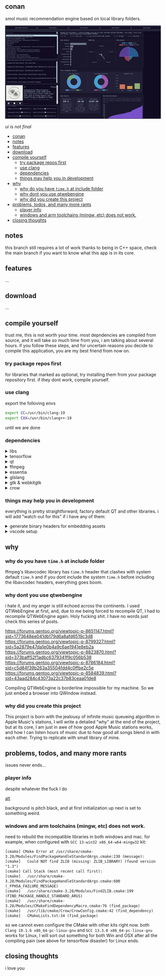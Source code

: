 ## conan
smol music recommendation engine based on local library folders.

![alt text](./static/ui.png)

*ui is not final*

- [conan](#conan)
- [notes](#notes)
- [features](#features)
- [download](#download)
- [compile yourself](#compile-yourself)
  - [try package repos first](#try-package-repos-first)
  - [use clang](#use-clang)
  - [dependencies](#dependencies)
  - [things may help you in development](#things-may-help-you-in-development)
- [why](#why)
  - [why do you have `time.h` at include folder](#why-do-you-have-timeh-at-include-folder)
  - [why dont you use qtwebengine](#why-dont-you-use-qtwebengine)
  - [why did you create this project](#why-did-you-create-this-project)
- [problems, todos, and many more rants](#problems-todos-and-many-more-rants)
  - [player info](#player-info)
  - [windows and arm toolchains (mingw, etc) does not work.](#windows-and-arm-toolchains-mingw-etc-does-not-work)
- [closing thoughts](#closing-thoughts)

## notes
this branch still requires a lot of work thanks to being in C++ space, check the main branch if you want to know what this app is in its core.
## features
...
## download
...
## compile yourself
trust me, this is not worth your time. most depndencies are compiled from source, and it will take so much time from you, i am talking about several hours. if you follow these steps, and for uncertain reasons you decide to compile this application, you are my best friend from now on. 

### try package repos first

for libraries that marked as optional, try installing them from your package repository first. if they dont work, compile yourself.

### use clang
export the folloving envs
```bash
export CC=/usr/bin/clang-19
export CXX=/usr/bin/clang++-19
```
until we are done
### dependencies
<details>

<summary>libs</summary>

```bash
sudo add-apt-repository ppa:oibaf/graphics-drivers
sudo apt-get update
sudo apt-get install \
    libva-dev \
    libyaml-dev \
    libvdpau-dev \
    libx11-dev \
    libsamplerate0-dev \
    libprotobuf-dev \
    protobuf-compiler \
    libeigen3-dev \
    libfftw3-dev \
    libchromaprint-dev \
    libspdlog-dev \
    libfmt-dev \
    libtagc0-dev \
    libva-drm2 \
    libbz2-dev \
    liblzma-dev \
    uuid-dev \
    libcap-dev \
    libzmq3-dev \
    libpwquality-dev \
    libmemcached-dev \
    libjemalloc-dev
    uwsgi \
    zlib1g-dev \
    ruby-full \
    ccache
```

</details>

<details>

<summary>tensorflow</summary>

do NOT use versions above 2.13. **NEVER EVER CHANGE THE VERSION AND IF YOU CHANGE THE VERSION, I WILL BOOK THE FIRST FLIGHT TO YOUR HOME, STEAL ALL YOUR MCNUGGETS, AND FLY BACK HOME. I HAVE SPENT TWO WEEKS FIGURING OUT WHY, AND IF YOU STILL USE THE LATEST VERSION, I WILL DRINK THE LAST LIPTON ICE TEA BOTTLE IN YOUR FRIDGE.**

<details>

<summary>...but why?</summary>

tensorflow is NOT COMPATIBLE with any library. from their own website:

> Clang is a C/C++/Objective-C compiler that is compiled in C++ based on LLVM. It is the default compiler to build TensorFlow starting with TensorFlow 2.13. The current supported version is LLVM/Clang 17.

this means that, they are bringing LLVM symbols along with the library and it will not be compatible with ANYTHING.

```bash
* thread #1, name = 'mre', stop reason = signal SIGSEGV: address not mapped to object (fault address: 0x8)
  * frame #0: 0x00007fffcae00ff1 libtensorflow_framework.so.2`llvm::raw_svector_ostream::write_impl(char const*, unsigned long) + 17
    frame #1: 0x00007fffa345785e libLLVM-17.so.1`llvm::raw_ostream::write(char const*, unsigned long) + 366
    frame #2: 0x00007fffa3428e71 libLLVM-17.so.1`llvm::Twine::printOneChild(llvm::raw_ostream&, llvm::Twine::Child, llvm::Twine::NodeKind) const + 49
    frame #3: 0x00007fffa3428b8a libLLVM-17.so.1`___lldb_unnamed_symbol51694 + 202
    frame #4: 0x00007fffa34289e0 libLLVM-17.so.1`llvm::Twine::str[abi:cxx11]() const + 400
    frame #5: 0x00007fffa330a470 libLLVM-17.so.1`___lldb_unnamed_symbol50045 + 240
    frame #6: 0x00007ffff7fca71f ld-linux-x86-64.so.2`call_init(l=<unavailable>, argc=1, argv=0x00007fffffffdb08, env=0x00007fffffffdb18) at dl-init.c:74:3
    frame #7: 0x00007ffff7fca824 ld-linux-x86-64.so.2`_dl_init [inlined] call_init(env=<unavailable>, argv=<unavailable>, argc=<unavailable>, l=<unavailable>) at dl-init.c:120:14
    frame #8: 0x00007ffff7fca81f ld-linux-x86-64.so.2`_dl_init(main_map=0x0000555556d08890, argc=1, argv=0x00007fffffffdb08, env=0x00007fffffffdb18) at dl-init.c:121:5
    frame #9: 0x00007ffff7fc65b2 ld-linux-x86-64.so.2`__GI__dl_catch_exception(exception=0x0000000000000000, operate=(ld-linux-x86-64.so.2`call_dl_init at dl-open.c:527:1), args=0x00007fffffffbb30) at dl-catch.c:211:7
    frame #10: 0x00007ffff7fd1d7c ld-linux-x86-64.so.2`dl_open_worker [inlined] dl_open_worker(a=0x00007fffffffbce0) at dl-open.c:829:5
    frame #11: 0x00007ffff7fd1d50 ld-linux-x86-64.so.2`dl_open_worker(a=0x00007fffffffbce0) at dl-open.c:792:1
    frame #12: 0x00007ffff7fc651c ld-linux-x86-64.so.2`__GI__dl_catch_exception(exception=0x00007fffffffbcc0, operate=(ld-linux-x86-64.so.2`dl_open_worker at dl-open.c:793:1), args=0x00007fffffffbce0) at dl-catch.c:237:8
    frame #13: 0x00007ffff7fd2164 ld-linux-x86-64.so.2`_dl_open(file="/usr/lib/x86_64-linux-gnu/dri/zink_dri.so", mode=<unavailable>, caller_dlopen=0x00007fffb0e497d0, nsid=<unavailable>, argc=1, argv=0x00007fffffffdb08, env=0x00007fffffffdb18) at dl-open.c:905:17
    frame #14: 0x00007fffb8274194 libc.so.6`dlopen_doit(a=0x00007fffffffbf90) at dlopen.c:56:15
    frame #15: 0x00007ffff7fc651c ld-linux-x86-64.so.2`__GI__dl_catch_exception(exception=0x00007fffffffbed0, operate=(libc.so.6`dlopen_doit at dlopen.c:48:1), args=0x00007fffffffbf90) at dl-catch.c:237:8
    frame #16: 0x00007ffff7fc6669 ld-linux-x86-64.so.2`_dl_catch_error(objname=0x00007fffffffbf38, errstring=0x00007fffffffbf40, mallocedp=0x00007fffffffbf37, operate=<unavailable>, args=<unavailable>) at dl-catch.c:256:19
    frame #17: 0x00007fffb8273c73 libc.so.6`_dlerror_run(operate=<unavailable>, args=<unavailable>) at dlerror.c:138:17
    frame #18: 0x00007fffb827424f libc.so.6`___dlopen [inlined] dlopen_implementation(dl_caller=<unavailable>, mode=<unavailable>, file=<unavailable>) at dlopen.c:71:10
    frame #19: 0x00007fffb8274230 libc.so.6`___dlopen(file=<unavailable>, mode=<unavailable>) at dlopen.c:81:12
    frame #20: 0x00007fffb0e497d0 libGLX_mesa.so.0`___lldb_unnamed_symbol2895 + 208
    frame #21: 0x00007fffb0e4999e libGLX_mesa.so.0`___lldb_unnamed_symbol2896 + 46
    frame #22: 0x00007fffb0e26d5d libGLX_mesa.so.0`___lldb_unnamed_symbol2408 + 61
    frame #23: 0x00007fffb0e288d8 libGLX_mesa.so.0`___lldb_unnamed_symbol2452 + 120
    frame #24: 0x00007fffb0e2da71 libGLX_mesa.so.0`___lldb_unnamed_symbol2539 + 289
    frame #25: 0x00007fffb0e2eb19 libGLX_mesa.so.0`___lldb_unnamed_symbol2546 + 1097
    frame #26: 0x00007fffb0e2a0af libGLX_mesa.so.0`___lldb_unnamed_symbol2483 + 31
    frame #27: 0x00007fffb0e2ac49 libGLX_mesa.so.0`___lldb_unnamed_symbol2490 + 57
    frame #28: 0x00007fffb34fea7d libGLX.so.0`glXChooseFBConfig + 77
    frame #29: 0x00007fffb772520e libQt6Gui.so.6`qglx_findConfig(_XDisplay*, int, QSurfaceFormat, bool, int, int) + 238
    frame #30: 0x00007fffb0ea7e22 libqxcb-glx-integration.so`___lldb_unnamed_symbol504 + 258
    frame #31: 0x00007fffb0ea9131 libqxcb-glx-integration.so`___lldb_unnamed_symbol505 + 145
    frame #32: 0x00007fffb765e015 libQt6Gui.so.6`QOpenGLContext::create() + 53
    frame #33: 0x00007fffbc91d81f libQt6WebEngineCore.so.6`QtWebEngineCore::initialize() + 207
    frame #34: 0x00007fffc28ab6c2 libQt6Core.so.6`QCoreApplicationPrivate::init() + 1170
    frame #35: 0x00007fffb73f18ff libQt6Gui.so.6`QGuiApplicationPrivate::init() + 47
    frame #36: 0x00007fffc21bd985 libQt6Widgets.so.6`QApplicationPrivate::init() + 21
    frame #37: 0x00005555555551ec mre`main + 44
    frame #38: 0x00007fffb82061ca libc.so.6`__libc_start_call_main(main=(mre`main), argc=1, argv=0x00007fffffffdb08) at libc_start_call_main.h:58:16
    frame #39: 0x00007fffb820628b libc.so.6`__libc_start_main_impl(main=(mre`main), argc=1, argv=0x00007fffffffdb08, init=<unavailable>, fini=<unavailable>, rtld_fini=<unavailable>, stack_end=0x00007fffffffdaf8) at libc-start.c:360:3
    frame #40: 0x00005555555550f5 mre`_start + 37
  thread #2, name = 'QXcbEventQueue'
    frame #0: 0x00007fffb82f74cd libc.so.6`__GI___poll(fds=0x00007fffb16b9628, nfds=1, timeout=-1) at poll.c:29:10
    frame #1: 0x00007fffb663a8ca libxcb.so.1`___lldb_unnamed_symbol794 + 154
    frame #2: 0x00007fffb663c28c libxcb.so.1`xcb_wait_for_event + 108
    frame #3: 0x00007fffb17b37c0 libQt6XcbQpa.so.6`___lldb_unnamed_symbol2478 + 64
    frame #4: 0x00007fffc29eb48d libQt6Core.so.6`___lldb_unnamed_symbol11912 + 349
    frame #5: 0x00007fffb8278a94 libc.so.6`start_thread(arg=<unavailable>) at pthread_create.c:447:8
    frame #6: 0x00007fffb8305c3c libc.so.6`__clone3 at clone3.S:78
```

you will always encounter errors like this, even if you dont use the tensorflow, linking this library will be enough to segmentation fault everything, because, this megacorporation called Google, is using a mastermind engineering product Bazel, and they are bringing all the custom built libLLVM symbols to your application. if you stay below the 2.13,  you will still use the GCC built library, you wont need to build the entire library all over again, and, our app will work just fine anyways. 

you cannot isolate the llvm symbols brought by tensorflow, it is borderline impossible to isolate your own LLVM symbols coming from clang, and tensorflow's LLVM symbols when built by them.

*it is dumb*
*it is really cursed*

yes it is. nothing built by google has made a flying fucking sense for the last 15 years. this consumed two whole weeks and I could finish the application with this effort. but. yea. move on now.

</details>


```bash
wget -q https://storage.googleapis.com/tensorflow/libtensorflow/libtensorflow-gpu-linux-x86_64-2.12.1.tar.gz  
mkdir -p src/vendor/tensorflow
sudo tar -C src/vendor/tensorflow -xzf libtensorflow-gpu-linux-x86_64-2.12.1.tar.gz
```



</details>


<details>

<summary>qt</summary>

```bash
sudo apt install \
    ninja-build \
    libfontconfig1-dev \
    libfreetype-dev \
    libx11-dev \
    libx11-xcb-dev \
    libxcb-cursor-dev \
    libxcb-glx0-dev \
    libxcb-icccm4-dev \
    libxcb-image0-dev \
    libxcb-keysyms1-dev \
    libxcb-randr0-dev \
    libxcb-render-util0-dev \
    libxcb-shape0-dev \
    libxcb-shm0-dev \
    libxcb-sync-dev \
    libxcb-util-dev \
    libxcb-xfixes0-dev \
    libxcb-xinerama0-dev \
    libxcb-xkb-dev \
    libxcb1-dev \
    libxext-dev \
    libxfixes-dev \
    libxi-dev \
    libxkbcommon-dev \
    libxkbcommon-x11-dev \
    libxrender-dev \
    libcups2-dev \
    libdrm-dev \
    libegl1-mesa-dev \
    libnss3-dev \
    libpci-dev \
    libpulse-dev \
    libudev-dev \
    libxtst-dev \
    libasound2-dev \
    libinput-dev \
    libclang-19-dev \
    llvm-19-dev \
    libseccomp-dev \
    libseccomp2 \
    gettext
```
```bash
wget https://download.qt.io/official_releases/qt/6.8/6.8.1/single/qt-everywhere-src-6.8.1.tar.xz -C ~/Downloads/qt-everywhere-src-6.8.1.tar.xz
cd /tmp
tar xf ~/Downloads/qt-everywhere-src-6.8.1.tar.xz
mkdir -p ~/dev/qt-build
cd ~/dev/qt-build
/tmp/qt-everywhere-src-6.8.1/qtbase/configure -top-level -debug-and-release -skip qtmultimedia -skip qtquick3dphysics -skip qtremoteobjects -skip qtvirtualkeyboard -skip qtpositioning -skip qtspeech -skip qt3d -skip qtquick3d -skip qtlanguageserver -skip qtdatavis3d -skip qtlocation -skip qtgrpc -skip qtcoap -skip qtopcua -skip qtmqtt -skip qtsensors -skip qtgraphs -skip qtconnectivity -skip qtlottie -skip qtnetworkauth -skip qtdoc -skip qtscxml -skip qtwebchannel -skip qtwebengine -skip qtwebview -skip qthttpserver -skip qtwebsockets -skip qtcharts -skip qtactiveqt  -skip-tests qtbase,qt5compat,qtimageformats,qtshadertools,qtmultimedia,qtserialport,qtserialbus,qtsvg,qttools,qttranslations,qtwayland -skip-examples qtbase,qt5compat,qtimageformats,qtshadertools,qtmultimedia,qtserialport,qtserialbus,qtsvg,qttools,qttranslations,qtwayland -gui -widgets
cmake --build . --parallel $(nproc)
sudo cmake --install .
```
and then
```
...
After Qt is installed, you can start building applications with it.
If you work from the command line, consider adding the Qt tools to your default PATH. This is done as follows:
In .profile (if your shell is bash, ksh, zsh or sh), add the following lines:

PATH=/usr/local/Qt-6.8.1/bin:$PATH
export PATH

In .login (if your shell is csh or tcsh), add the following line:

setenv PATH /usr/local/Qt-6.8.1/bin:$PATH
```

</details>

<details>

<summary>ffmpeg</summary>

this is gonna override your default ffmpeg installation, but you can bump to latest version after compiling essentia with your package manager like `apt-get install ffmpeg`. you dont need the compiled binaries, we only need libraries, and we include them from `vendor/ffmpeg` folder. after `sudo make install` and compiling essentia, you can just do `apt-get install ffmpeg` then override everything.

if you dont want to install 4.4, pick a version [lower than 5](https://github.com/MTG/essentia/issues/1248), and pick a version that released before [September 15, 2021](https://patchwork.ffmpeg.org/project/ffmpeg/patch/AM7PR03MB6660E1F8A57B76DF6578148B8FDB9@AM7PR03MB6660.eurprd03.prod.outlook.com/) [from here](https://ffmpeg.org/releases)
```bash
mkdir -p src/vendor
wget https://ffmpeg.org/releases/ffmpeg-4.4.tar.xz -O src/vendor/ffmpeg-4.4.tar.xz
mkdir -p src/vendor/ffmpeg && tar -xf src/vendor/ffmpeg-4.4.tar.xz -C src/vendor/ffmpeg --strip-components=1 && rm src/vendor/ffmpeg-4.4.tar.xz
cp misc/ffmpeg.patch src/vendor/ffmpeg/ffmpeg.patch
cd src/vendor/ffmpeg
patch -i ffmpeg.patch
./configure --disable-doc \
--disable-htmlpages \
--disable-manpages \
--disable-podpages \
--disable-txtpages \
--pkg-config-flags="--static" \
--ld="g++"
sudo make
sudo make install
sudo rm libavdevice/decklink*
```

</details>

<details>

<summary>essentia</summary>

```bash
git clone https://github.com/MTG/essentia.git
cd essentia
python3 waf configure --build-static --with-tensorflow
python3 waf
sudo python3 waf install
```

</details>

<details>

<summary>glslang</summary>

```bash
git clone https://github.com/KhronosGroup/glslang.git
cd glslang
python3 update_glslang_sources.py
BUILD_DIR="build"
cmake -B $BUILD_DIR -DCMAKE_BUILD_TYPE=Release -DCMAKE_INSTALL_PREFIX="$(pwd)/install"
make -j4 install
sudo ln -s /usr/local/bin/glslang /usr/bin/glslang
sudo ln -s /usr/local/bin/spirv-remap /usr/bin/spirv-remap
```

</details>

<details>

<summary>gtk & webkitgtk</summary>

same reason as qt. both built with GCC and cannot be used with CLang built libraries such as TensorFlow.

gtk 3
```bash
wget https://download.gnome.org/sources/gtk+/3.24/gtk+-3.24.34.tar.xz
tar -xf gtk+-3.24.34.tar.xz
cd gtk+-3.24.34
mkdir build
cd build
meson --prefix=/usr --buildtype=release -Dintrospection=false -Ddemos=false -Dexamples=false -Dtests=false ..
ninja
sudo ninja install
```
webkitgtk
```bash
wget https://webkitgtk.org/releases/webkitgtk-2.46.5.tar.xz
tar -xf webkitgtk-2.46.5.tar.xz
cd webkitgtk-2.46.5
mkdir build
cmake -GNinja -DCMAKE_BUILD_TYPE=Release -DPORT=GTK -DENABLE_INTROSPECTION=OFF -DENABLE_GTKDOC=OFF -DENABLE_MINIBROWSER=OFF -DENABLE_GAMEPAD=OFF -DENABLE_WAYLAND_TARGET=OFF -DUSE_AVIF=OFF -DENABLE_JOURNALD_LOG=OFF -DUSE_LCMS=OFF -DUSE_GSTREAMER_TRANSCODER=OFF -DENABLE_TOUCH_EVENTS=OFF -DUSE_GTK4=OFF -DUSE_JPEGXL=OFF -S . -B build
cd build
ninja
sudo ninja install
```
</details>

<details>

<summary>crow</summary>

```bash
wget https://github.com/CrowCpp/Crow/releases/download/v1.2.0/Crow-1.2.0-Linux.deb 
dpkg -i Crow-1.2.0-Linux.deb
cp -r /usr/include/crow src/include
sudo rm -rf /usr/include/crow
```

</details>

### things may help you in development

everything is pretty straightforward, factory default QT and other libraries. i will add "watch out for this" if i have any of them:

<details>

<summary>generate binary headers for embedding assets</summary>

```bash
assets/asset_converter.py assets/no_cover_art.gif NoCoverArtGif > src/include/assets/no_cover_art.h
```


```cpp
#include "assets/no_cover_art.h"
#include <QMovie>
#include <QByteArray>

QByteArray gifData(reinterpret_cast<const char*>(Resources::NoCoverArtGif), Resources::noCoverArtGif_size);
QMovie *movie = new QMovie();
movie->setDevice(new QBuffer(&gifData));
movie->start();

QLabel *label = new QLabel();
label->setMovie(movie);
```

</details>

<details>

<summary>vscode setup</summary>

c/c++ official Microsoft extension's LSP is absolutely horrible thanks to including bajillions of headers from ffmpeg, QT and Essentia, sometimes taking four seconds to reanalyze a single header file. install clangd extension (on neovim and zed, clang is the default LSP)

use c/c++ only for debugging, so your workspace `settings.json` should contain the following:
```json
  "clangd.arguments": [
    "-log=verbose",
    "-pretty",
    "--background-index",
    "--compile-commands-dir=build/native"
  ],
  "C_Cpp.intelliSenseEngine": "disabled",
  "C_Cpp.autocomplete": "disabled",
  "C_Cpp.errorSquiggles": "disabled",
  "C_Cpp.formatting": "disabled",
  "[cpp]": {
    "editor.defaultFormatter": "llvm-vs-code-extensions.vscode-clangd"
  },
  "maptz.regionfolder": {
    "[cpp]": {
      "foldEndRegex": "^[\\s]*#pragma[\\s]*endregion.*$",
      "foldStartRegex": "^[\\s]*#pragma[\\s]*region[\\s]*(.*)[\\s]*$"
    },
},
```
`compile-commands-dir` should point to the build directory as CMake drops the `compile_commands.json` right there.


if you want to use `#pragma region`, install [#region folding](https://marketplace.visualstudio.com/items?itemName=maptz.regionfolder) extension, because clangd does not support [pragma blocks](https://github.com/clangd/clangd/issues/1623) and add this to your configuration:
```json
"maptz.regionfolder": {
    "[cpp]": {
      "foldEndRegex": "^[\\s]*#pragma[\\s]*endregion.*$",
      "foldStartRegex": "^[\\s]*#pragma[\\s]*region[\\s]*(.*)[\\s]*$"
    }}
```
if you have any errors upon Debug on CMake extension, also add this
```json
  "cmake.debugConfig": {
    "MIMode": "gdb",
    "miDebuggerPath": "/usr/bin/gdb"
  },
```

</details>

## why

### why do you have `time.h` at include folder

ffmpeg's libavcodec library has `time.h` header that clashes with system default `time.h` and if you dont include the system `time.h` before including the libavcodec headers, everything goes boom. 

### why dont you use qtwebengine

i hate it, and my anger is still echoed across the continents. I used QTWebEngine at first, and, due to me being forced to recompile QT, I had to recompile QTWebEngine again. Holy fucking shit. I have no words just check this series of posts.

https://forums.gentoo.org/viewtopic-p-8651147.html?sid=1773648ee041db179d6a8afd6519c3d8 
https://forums.gentoo.org/viewtopic-p-8799327.html?sid=5a2879e47da1e0b4a9c6ae1941e8eb2a 
https://forums.gentoo.org/viewtopic-p-8823870.html?sid=373baff52f1adbc6379341f9c056b538 
https://forums.gentoo.org/viewtopic-p-8786184.html?sid=c5d84f39b263a35504fdd4c0ffbe2c5e 
https://forums.gentoo.org/viewtopic-p-8584839.html?sid=43aad284c43073a22c37b83ceaa01de8

Compiling QTWebEngine is borderline impossible for my machine. So we just embed a browser into QWindow instead. 



### why did you create this project

This project is born with the jealousy of infinite music queueing algorithm in Apple Music's stations, I will write a detailed "why" at the end of the project, but at its core, I am just in awe of how good Apple Music stations works, and how I can listen hours of music due to how good all songs blend in with each other. Trying to replicate with small library of mine.


## problems, todos, and many more rants

issues never ends...

### player info

despite whatever the fuck I do

[alt](./static/i1.png)

background is pitch black, and at first initialization up next is set to something weird. 

### windows and arm toolchains (mingw, etc) does not work. 

need to rebuild the incompatible libraries in both windows and mac.  for example, when configured with `GCC 13-win32 x86_64-w64-mingw32` kit:

```
[cmake] CMake Error at /usr/share/cmake-3.28/Modules/FindPackageHandleStandardArgs.cmake:230 (message):
[cmake]   Could NOT find ZLIB (missing: ZLIB_LIBRARY) (found version "1.3")
[cmake] Call Stack (most recent call first):
[cmake]   /usr/share/cmake-3.28/Modules/FindPackageHandleStandardArgs.cmake:600 (_FPHSA_FAILURE_MESSAGE)
[cmake]   /usr/share/cmake-3.28/Modules/FindZLIB.cmake:199 (FIND_PACKAGE_HANDLE_STANDARD_ARGS)
[cmake]   /usr/share/cmake-3.28/Modules/CMakeFindDependencyMacro.cmake:76 (find_package)
[cmake]   /usr/lib/cmake/Crow/CrowConfig.cmake:42 (find_dependency)
[cmake]   CMakeLists.txt:34 (find_package)
```

so we cannot even configure the CMake with other kits right now. both `Clang 19.1.6 x86_64-pc-linux-gnu` and `GCC 13.3.0 x86_64-pc-linux-gnu` works for Linux, I will sort out something for both Win and OSX after all the compiling pain (see above for tensorflow disaster) for Linux ends.

## closing thoughts

i love you